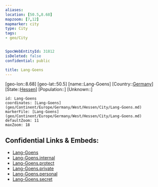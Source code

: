 ```yaml
---
aliases: 
location: [50.5,8.68]
mapzoom: [7,12] 
mapmarker: city 
type: City
tags:
- geo/City


SpocWebEntityId: 31812
isDeleted: false
confidential: public

title: Lang-Goens
---
```

[geo-lon::8.68]
[geo-lat::50.5]
[name::Lang-Goens]
[Country::[Germany](geo/Continent/Europe/Germany.md)]
[State::[Hessen](geo/Continent/Europe/Germany/West/Hessen.md)]
[Population::]
[Unknown::]


```leaflet
id: Lang-Goens
coordinates: [Lang-Goens](geo/Continent/Europe/Germany/West/Hessen/City/Lang-Goens.md)
markerFile: [Lang-Goens](geo/Continent/Europe/Germany/West/Hessen/City/Lang-Goens.md)
defaultZoom: 11 
maxZoom: 18
```


## Confidential Links & Embeds: 
- [Lang-Goens](../../../../../../../../_public/geo/Continent/Europe/Germany/West/Hessen/City/Lang-Goens.md) 
- [Lang-Goens.internal](../../../../../../../../_internal/geo/Continent/Europe/Germany/West/Hessen/City/Lang-Goens.internal.md) 
- [Lang-Goens.protect](../../../../../../../../_protect/geo/Continent/Europe/Germany/West/Hessen/City/Lang-Goens.protect.md) 
- [Lang-Goens.private](../../../../../../../../_private/geo/Continent/Europe/Germany/West/Hessen/City/Lang-Goens.private.md) 
- [Lang-Goens.personal](../../../../../../../../_personal/geo/Continent/Europe/Germany/West/Hessen/City/Lang-Goens.personal.md) 
- [Lang-Goens.secret](../../../../../../../../_secret/geo/Continent/Europe/Germany/West/Hessen/City/Lang-Goens.secret.md) 
